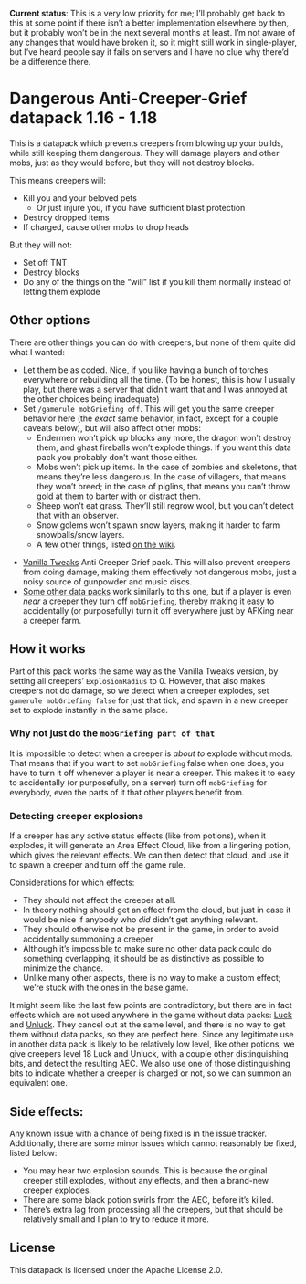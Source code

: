 **Current status**: This is a very low priority for me; Iʼll probably get back to this at some point if there isnʼt a better implementation elsewhere by then, but it probably wonʼt be in the next several months at least.  Iʼm not aware of any changes that would have broken it, so it might still work in single-player, but Iʼve heard people say it fails on servers and I have no clue why thereʼd be a difference there.

# Dangerous Anti-Creeper-Grief datapack 1.16 - 1.18

This is a datapack which prevents creepers from blowing up your builds, while still keeping them dangerous.  They will damage players and other mobs, just as they would before, but they will not destroy blocks.

This means creepers will:

 * Kill you and your beloved pets
   - Or just injure you, if you have sufficient blast protection
 * Destroy dropped items
 * If charged, cause other mobs to drop heads

But they will not:

 * Set off TNT
 * Destroy blocks
 * Do any of the things on the “will” list if you kill them normally instead of letting them explode

## Other options

There are other things you can do with creepers, but none of them quite did what I wanted:

 * Let them be as coded.  Nice, if you like having a bunch of torches everywhere or rebuilding all the time.  (To be honest, this is how I usually play, but there was a server that didnʼt want that and I was annoyed at the other choices being inadequate)
 * Set `/gamerule mobGriefing off`.  This will get you the same creeper behavior here (the *exact* same behavior, in fact, except for a couple caveats below), but will also affect other mobs:
   - Endermen wonʼt pick up blocks any more, the dragon wonʼt destroy them, and ghast fireballs wonʼt explode things.  If you want this data pack you probably donʼt want those either.
   - Mobs wonʼt pick up items.  In the case of zombies and skeletons, that means theyʼre less dangerous.  In the case of villagers, that means they wonʼt breed; in the case of piglins, that means you canʼt throw gold at them to barter with or distract them.
   - Sheep wonʼt eat grass.  Theyʼll still regrow wool, but you canʼt detect that with an observer.
   - Snow golems wonʼt spawn snow layers, making it harder to farm snowballs/snow layers.
   - A few other things, listed [on the wiki](https://minecraft.gamepedia.com/Commands/gamerule#:~:text=mobGriefing,-When%20false).
 - [Vanilla Tweaks](https://vanillatweaks.net/picker/datapacks) Anti Creeper Grief pack.  This will also prevent creepers from doing damage, making them effectively not dangerous mobs, just a noisy source of gunpowder and music discs.
 - [Some other data packs](https://www.reddit.com/r/Minecraft/comments/c32vhq/datapack_to_prevent_creeper_greefing_without/) work similarly to this one, but if a player is even *near* a creeper they turn off `mobGriefing`, thereby making it easy to accidentally (or purposefully) turn it off everywhere just by AFKing near a creeper farm.

## How it works

Part of this pack works the same way as the Vanilla Tweaks version, by setting all creepersʼ `ExplosionRadius` to 0.  However, that also makes creepers not do damage, so we detect when a creeper explodes, set `gamerule mobGriefing false` for just that tick, and spawn in a new creeper set to explode instantly in the same place.

### Why not just do the `mobGriefing part of that`

It is impossible to detect when a creeper is *about to* explode without mods.  That means that if you want to set `mobGriefing` false when one does, you have to turn it off whenever a player is near a creeper.  This makes it to easy to accidentally (or purposefully, on a server) turn off `mobGriefing` for everybody, even the parts of it that other players benefit from.

### Detecting creeper explosions

If a creeper has any active status effects (like from potions), when it explodes, it will generate an Area Effect Cloud, like from a lingering potion, which gives the relevant effects.  We can then detect that cloud, and use it to spawn a creeper and turn off the game rule.

Considerations for which effects:

 * They should not affect the creeper at all.
 * In theory nothing should get an effect from the cloud, but just in case it would be nice if anybody who *did* didnʼt get anything relevant.
 * They should otherwise not be present in the game, in order to avoid accidentally summoning a creeper
 * Although itʼs impossible to make sure no other data pack could do something overlapping, it should be as distinctive as possible to minimize the chance.
 * Unlike many other aspects, there is no way to make a custom effect; weʼre stuck with the ones in the base game.

It might seem like the last few points are contradictory, but there are in fact effects which are not used anywhere in the game without data packs: [Luck](https://minecraft.gamepedia.com/Luck) and [Unluck](https://minecraft.gamepedia.com/Bad_Luck).  They cancel out at the same level, and there is no way to get them without data packs, so they are perfect here.  Since any legitimate use in another data pack is likely to be relatively low level, like other potions, we give creepers level 18 Luck and Unluck, with a couple other distinguishing bits, and detect the resulting AEC.  We also use one of those distinguishing bits to indicate whether a creeper is charged or not, so we can summon an equivalent one.

## Side effects:

Any known issue with a chance of being fixed is in the issue tracker.  Additionally, there are some minor issues which cannot reasonably be fixed, listed below:

 * You may hear two explosion sounds.  This is because the original creeper still explodes, without any effects, and then a brand-new creeper explodes.
 * There are some black potion swirls from the AEC, before itʼs killed.
 * Thereʼs extra lag from processing all the creepers, but that should be relatively small and I plan to try to reduce it more.

## License

This datapack is licensed under the Apache License 2.0.
